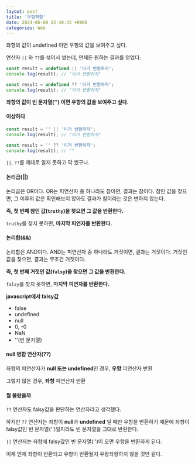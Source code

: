 ```yaml
---
layout: post
title: '우항좌항'
date: 2024-06-08 22:49:43 +0900
categories: Web
---
```


좌항의 값이 undefined 이면 우항의 값을 보여주고 싶다.

연산자 `||` 와 `??`를 섞어서 썼는데, 언제든 원하는 결과를 얻었다.

```javascript
const result = undefined || '이거 반환하자';
console.log(result); // "이거 반환하자"

const result = undefined ?? '이거 반환하자';
console.log(result); // "이거 반환하자"
```

**좌항의 값이 빈 문자열('') 이면 우항의 값을 보여주고 싶다.**

#### **이상하다**

```javascript
const result = '' || '이거 반환하자';
console.log(result); // "이거 반환하자"

const result = '' ?? '이거 반환하자';
console.log(result); // ""
```

`||`, `??`를 제대로 알지 못하고 막 썼구나.

#### **논리곱(||)**

논리곱은 OR이다. OR는 피연산자 중 하나라도 참이면, 결과는 참이다. 참인 값을 찾으면, 그 이후의 값은 확인해보지 않아도 결과가 참이라는 것은 변하지 않는다.

**즉, 첫 번째 참인 값(`truthy`)을 찾으면 그 값을 반환한다.**

`truthy`를 찾지 못하면, **마지막 피연자를 반환한다.**

#### **논리합(&&)**

논리합은 AND이다. AND는 피연산자 중 하나라도 거짓이면, 결과는 거짓이다. 거짓인 값을 찾으면, 결과는 무조건 거짓이다.

**즉, 첫 번째 거짓인 값(`falsy`)을 찾으면 그 값을 반환한다.**

`falsy`를 찾지 못하면, **마지막 피연자를 반환한다.**

**javascript에서 falsy값**

- false
- undefined
- null
- 0, -0
- NaN
- ''(빈 문자열)

#### **null 병합 연산자(??)**

좌항의 피연산자가 **null 또는 undefined**인 경우, **우항** 피연산자 반환

그렇지 않은 경우, **좌항** 피연산자 반환

#### **뭘 몰랐을까**

`??` 연산자도 falsy값을 판단하는 연산자라고 생각했다.

하지만 `??` 연산자는 좌항이 **null**과 **undefined** 일 때만 우항을 반환하기 때문에 좌항이 falsy값인 빈 문자열('')일지라도 빈 문자열을 그대로 반환한다.

`||` 연산자는 좌항에 falsy값인 빈 문자열('')이 오면 우항을 반환하게 된다.

이제 언제 좌항이 반환되고 우항이 반환될지 우왕좌왕하지 않을 것만 같다.
